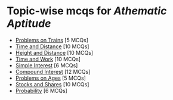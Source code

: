 # Topic-wise mcqs for *Athematic Aptitude*

- [Problems on Trains](https://mcqmate.com/topic/problems-on-trains) [5 MCQs]
- [Time and Distance](https://mcqmate.com/topic/time-and-distance) [10 MCQs]
- [Height and Distance](https://mcqmate.com/topic/height-and-distance) [10 MCQs]
- [Time and Work](https://mcqmate.com/topic/time-and-work) [10 MCQs]
- [Simple Interest](https://mcqmate.com/topic/simple-interest) [6 MCQs]
- [Compound Interest](https://mcqmate.com/topic/compound-interest) [12 MCQs]
- [Problems on Ages](https://mcqmate.com/topic/problems-on-ages) [5 MCQs]
- [Stocks and Shares](https://mcqmate.com/topic/stocks-and-shares) [10 MCQs]
- [Probability](https://mcqmate.com/topic/probability) [6 MCQs]
